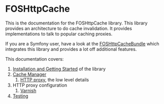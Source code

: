 FOSHttpCache
============

This is the documentation for the FOSHttpCache library. This library provides
an architecture to do cache invalidation. It provides implementations to talk
to popular caching proxies.

If you are a Symfony user, have a look at the [FOSHttpCacheBundle](https://github.com/FriendsOfSymfony/FOSHttpCacheBundle)
which integrates this library and provides a lot off additional features.

This documentation covers:

1. [Installation and Getting Started](installation.md) of the library
2. [Cache Manager](cache-manager.md)
   1. [HTTP proxy](http-proxy.md), the low level details
3. HTTP proxy configuration
   1. [Varnish](varnish.md)
4. [Testing](testing.md)
